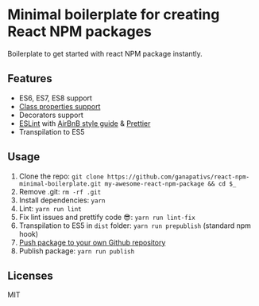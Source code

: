 # Minimal boilerplate for creating React NPM packages
Boilerplate to get started with react NPM package instantly.

## Features
- ES6, ES7, ES8 support
- [Class properties support](https://github.com/tc39/proposal-class-fields)
- Decorators support
- [ESLint](http://eslint.org/) with [AirBnB style guide](https://www.npmjs.com/package/eslint-config-airbnb) & [Prettier](https://github.com/prettier/prettier)
- Transpilation to ES5

## Usage
1. Clone the repo: `git clone https://github.com/ganapativs/react-npm-minimal-boilerplate.git my-awesome-react-npm-package && cd $_`
2. Remove .git: `rm -rf .git`
3. Install dependencies: `yarn`
4. Lint: `yarn run lint`
5. Fix lint issues and prettify code 😎: `yarn run lint-fix`
6. Transpilation to ES5 in `dist` folder: `yarn run prepublish` (standard npm hook)
7. [Push package to your own Github repository](https://help.github.com/articles/adding-an-existing-project-to-github-using-the-command-line/)
8. Publish package: `yarn run publish`

## Licenses
MIT
